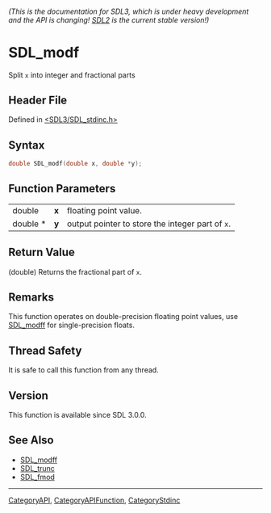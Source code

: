 ###### (This is the documentation for SDL3, which is under heavy development and the API is changing! [SDL2](https://wiki.libsdl.org/SDL2/) is the current stable version!)
# SDL_modf

Split `x` into integer and fractional parts

## Header File

Defined in [<SDL3/SDL_stdinc.h>](https://github.com/libsdl-org/SDL/blob/main/include/SDL3/SDL_stdinc.h)

## Syntax

```c
double SDL_modf(double x, double *y);
```

## Function Parameters

|          |       |                                                  |
| -------- | ----- | ------------------------------------------------ |
| double   | **x** | floating point value.                            |
| double * | **y** | output pointer to store the integer part of `x`. |

## Return Value

(double) Returns the fractional part of `x`.

## Remarks

This function operates on double-precision floating point values, use
[SDL_modff](SDL_modff) for single-precision floats.

## Thread Safety

It is safe to call this function from any thread.

## Version

This function is available since SDL 3.0.0.

## See Also

- [SDL_modff](SDL_modff)
- [SDL_trunc](SDL_trunc)
- [SDL_fmod](SDL_fmod)

----
[CategoryAPI](CategoryAPI), [CategoryAPIFunction](CategoryAPIFunction), [CategoryStdinc](CategoryStdinc)

